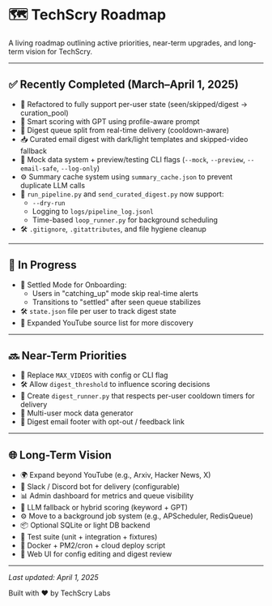 # 🗺️ TechScry Roadmap

A living roadmap outlining active priorities, near-term upgrades, and long-term vision for TechScry.

---

## ✅ Recently Completed (March–April 1, 2025)

- 🔧 Refactored to fully support per-user state (seen/skipped/digest → curation_pool)
- 🧠 Smart scoring with GPT using profile-aware prompt
- 🛅 Digest queue split from real-time delivery (cooldown-aware)
- 📥 Curated email digest with dark/light templates and skipped-video fallback
- 🧪 Mock data system + preview/testing CLI flags (`--mock`, `--preview`, `--email-safe`, `--log-only`)
- ⚙️ Summary cache system using `summary_cache.json` to prevent duplicate LLM calls
- 🧭 `run_pipeline.py` and `send_curated_digest.py` now support:
  - `--dry-run`
  - Logging to `logs/pipeline_log.jsonl`
  - Time-based `loop_runner.py` for background scheduling
- 🛠️ `.gitignore`, `.gitattributes`, and file hygiene cleanup

---

## 🧩 In Progress

- 🛑 Settled Mode for Onboarding:
  - Users in "catching_up" mode skip real-time alerts
  - Transitions to "settled" after seen queue stabilizes
- 🛠 `state.json` file per user to track digest state
- 📡 Expanded YouTube source list for more discovery

---

## 🔜 Near-Term Priorities

- 🧵 Replace `MAX_VIDEOS` with config or CLI flag
- 🛠 Allow `digest_threshold` to influence scoring decisions
- 📨 Create `digest_runner.py` that respects per-user cooldown timers for delivery
- 👥 Multi-user mock data generator
- 💬 Digest email footer with opt-out / feedback link

---

## 🌐 Long-Term Vision

- 🌍 Expand beyond YouTube (e.g., Arxiv, Hacker News, X)
- 💬 Slack / Discord bot for delivery (configurable)
- 📊 Admin dashboard for metrics and queue visibility
- 🧠 LLM fallback or hybrid scoring (keyword + GPT)
- ⚙️ Move to a background job system (e.g., APScheduler, RedisQueue)
- 📦 Optional SQLite or light DB backend
- 🧪 Test suite (unit + integration + fixtures)
- 🚀 Docker + PM2/cron + cloud deploy script
- 🧱 Web UI for config editing and digest review

---

_Last updated: April 1, 2025_

Built with ❤️ by TechScry Labs

